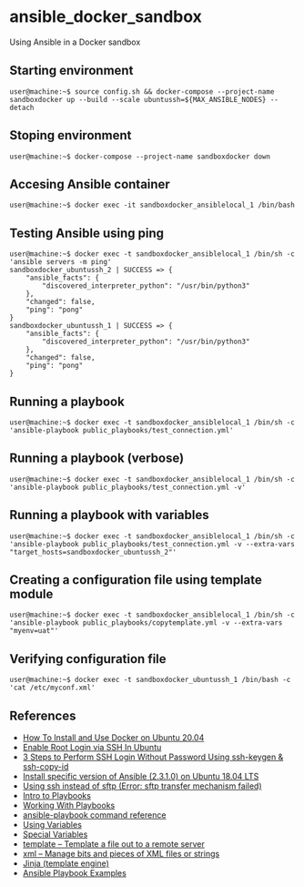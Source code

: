 # ansible_docker_sandbox
Using Ansible in a Docker sandbox

## Starting environment
```console
user@machine:~$ source config.sh && docker-compose --project-name sandboxdocker up --build --scale ubuntussh=${MAX_ANSIBLE_NODES} --detach
```

## Stoping environment
```console
user@machine:~$ docker-compose --project-name sandboxdocker down
```

## Accesing Ansible container
```console
user@machine:~$ docker exec -it sandboxdocker_ansiblelocal_1 /bin/bash
```

## Testing Ansible using ping
```console
user@machine:~$ docker exec -t sandboxdocker_ansiblelocal_1 /bin/sh -c 'ansible servers -m ping'
sandboxdocker_ubuntussh_2 | SUCCESS => {
    "ansible_facts": {
        "discovered_interpreter_python": "/usr/bin/python3"
    },
    "changed": false,
    "ping": "pong"
}
sandboxdocker_ubuntussh_1 | SUCCESS => {
    "ansible_facts": {
        "discovered_interpreter_python": "/usr/bin/python3"
    },
    "changed": false,
    "ping": "pong"
}
```

## Running a playbook
```console
user@machine:~$ docker exec -t sandboxdocker_ansiblelocal_1 /bin/sh -c 'ansible-playbook public_playbooks/test_connection.yml'
```

## Running a playbook (verbose)
```console
user@machine:~$ docker exec -t sandboxdocker_ansiblelocal_1 /bin/sh -c 'ansible-playbook public_playbooks/test_connection.yml -v'
```

## Running a playbook with variables
```console
user@machine:~$ docker exec -t sandboxdocker_ansiblelocal_1 /bin/sh -c 'ansible-playbook public_playbooks/test_connection.yml -v --extra-vars "target_hosts=sandboxdocker_ubuntussh_2"'
```

## Creating a configuration file using template module
```console
user@machine:~$ docker exec -t sandboxdocker_ansiblelocal_1 /bin/sh -c 'ansible-playbook public_playbooks/copytemplate.yml -v --extra-vars "myenv=uat"'
```

## Verifying configuration file
```console
user@machine:~$ docker exec -t sandboxdocker_ubuntussh_1 /bin/bash -c 'cat /etc/myconf.xml'
```

## References
* [How To Install and Use Docker on Ubuntu 20.04](https://www.digitalocean.com/community/tutorials/how-to-install-and-use-docker-on-ubuntu-20-04)
* [Enable Root Login via SSH In Ubuntu](https://www.liquidweb.com/kb/enable-root-login-via-ssh/)
* [3 Steps to Perform SSH Login Without Password Using ssh-keygen & ssh-copy-id](https://www.thegeekstuff.com/2008/11/3-steps-to-perform-ssh-login-without-password-using-ssh-keygen-ssh-copy-id/)
* [Install specific version of Ansible (2.3.1.0) on Ubuntu 18.04 LTS](https://stackoverflow.com/questions/50538586/install-specific-version-of-ansible-2-3-1-0-on-ubuntu-18-04-lts)
* [Using ssh instead of sftp (Error: sftp transfer mechanism failed)](https://stackoverflow.com/questions/23899028/ansible-failed-to-transfer-file-to-command) 
* [Intro to Playbooks](https://docs.ansible.com/ansible/latest/user_guide/playbooks_intro.html)
* [Working With Playbooks](https://docs.ansible.com/ansible/latest/user_guide/playbooks.html)
* [ansible-playbook command reference](https://docs.ansible.com/ansible/latest/cli/ansible-playbook.html)
* [Using Variables](https://docs.ansible.com/ansible/latest/user_guide/playbooks_variables.html)
* [Special Variables](https://docs.ansible.com/ansible/latest/reference_appendices/special_variables.html)
* [template – Template a file out to a remote server](https://docs.ansible.com/ansible/latest/modules/template_module.html)
* [xml – Manage bits and pieces of XML files or strings](https://docs.ansible.com/ansible/latest/modules/xml_module.html)
* [Jinja (template engine)](http://jinja.pocoo.org/docs/)
* [Ansible Playbook Examples](https://github.com/ansible/ansible-examples)
